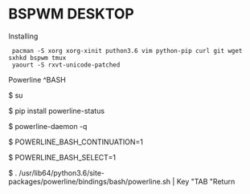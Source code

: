 BSPWM DESKTOP
====
Installing

     pacman -S xorg xorg-xinit puthon3.6 vim python-pip curl git wget sxhkd bspwm tmux
     yaourt -S rxvt-unicode-patched

Powerline ^BASH

$ su

$ pip install powerline-status

$ powerline-daemon -q

$ POWERLINE_BASH_CONTINUATION=1

$ POWERLINE_BASH_SELECT=1
     
$ . /usr/lib64/python3.6/site-packages/powerline/bindings/bash/powerline.sh | Key "TAB "Return
